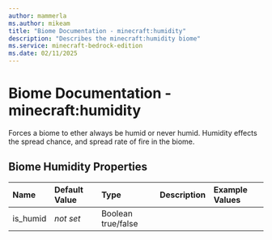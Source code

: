 ```yaml
---
author: mammerla
ms.author: mikeam
title: "Biome Documentation - minecraft:humidity"
description: "Describes the minecraft:humidity biome"
ms.service: minecraft-bedrock-edition
ms.date: 02/11/2025 
---
```


# Biome Documentation - minecraft:humidity

Forces a biome to ether always be humid or never humid. Humidity effects the spread chance, and spread rate of fire in the biome.


## Biome Humidity Properties

|Name       |Default Value |Type |Description |Example Values |
|:----------|:-------------|:----|:-----------|:------------- |
| is_humid | *not set* | Boolean true/false |  |  | 